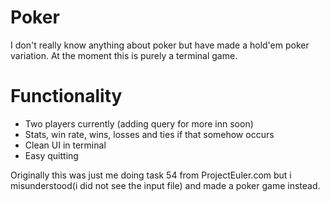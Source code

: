 # Poker
I don't really know anything about poker but have made a hold'em poker variation. At the moment this is purely a terminal game.

# Functionality
* Two players currently (adding query for more inn soon)
* Stats, win rate, wins, losses and ties if that somehow occurs
* Clean UI in terminal
* Easy quitting

Originally this was just me doing task 54 from ProjectEuler.com but i misunderstood(i did not see the input file) and made a poker game instead.


